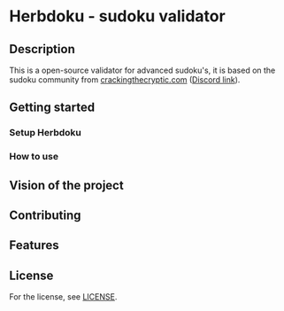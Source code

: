 # Herbdoku - sudoku validator

## Description

This is a open-source validator for advanced sudoku's, it is based on the sudoku community from [crackingthecryptic.com](https://app.crackingthecryptic.com/) ([Discord link](https://discord.com/invite/BbN89j5)).

## Getting started

### Setup Herbdoku

### How to use

## Vision of the project

## Contributing

## Features

## License

For the license, see [LICENSE](LICENSE).

